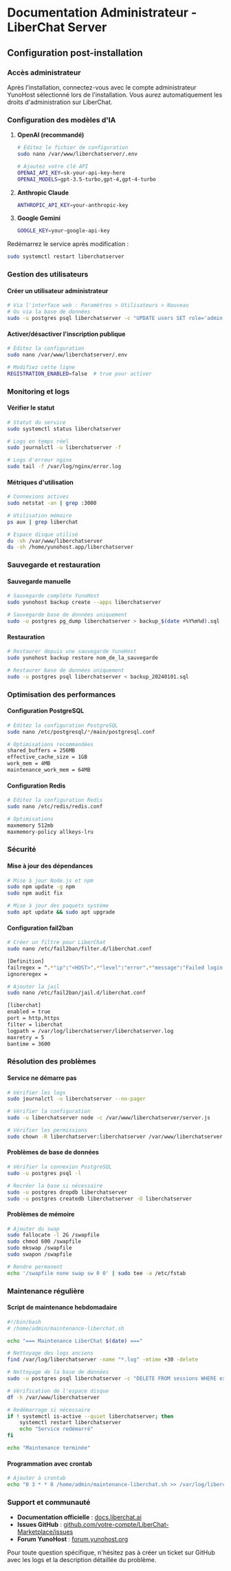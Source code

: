# Documentation Administrateur - LiberChat Server

## Configuration post-installation

### Accès administrateur

Après l'installation, connectez-vous avec le compte administrateur YunoHost sélectionné lors de l'installation. Vous aurez automatiquement les droits d'administration sur LiberChat.

### Configuration des modèles d'IA

1. **OpenAI (recommandé)**
   ```bash
   # Éditez le fichier de configuration
   sudo nano /var/www/liberchatserver/.env
   
   # Ajoutez votre clé API
   OPENAI_API_KEY=sk-your-api-key-here
   OPENAI_MODELS=gpt-3.5-turbo,gpt-4,gpt-4-turbo
   ```

2. **Anthropic Claude**
   ```bash
   ANTHROPIC_API_KEY=your-anthropic-key
   ```

3. **Google Gemini**
   ```bash
   GOOGLE_KEY=your-google-api-key
   ```

Redémarrez le service après modification :
```bash
sudo systemctl restart liberchatserver
```

### Gestion des utilisateurs

#### Créer un utilisateur administrateur
```bash
# Via l'interface web : Paramètres > Utilisateurs > Nouveau
# Ou via la base de données
sudo -u postgres psql liberchatserver -c "UPDATE users SET role='admin' WHERE email='user@domain.com';"
```

#### Activer/désactiver l'inscription publique
```bash
# Éditez la configuration
sudo nano /var/www/liberchatserver/.env

# Modifiez cette ligne
REGISTRATION_ENABLED=false  # true pour activer
```

### Monitoring et logs

#### Vérifier le statut
```bash
# Statut du service
sudo systemctl status liberchatserver

# Logs en temps réel
sudo journalctl -u liberchatserver -f

# Logs d'erreur nginx
sudo tail -f /var/log/nginx/error.log
```

#### Métriques d'utilisation
```bash
# Connexions actives
sudo netstat -an | grep :3000

# Utilisation mémoire
ps aux | grep liberchat

# Espace disque utilisé
du -sh /var/www/liberchatserver
du -sh /home/yunohost.app/liberchatserver
```

### Sauvegarde et restauration

#### Sauvegarde manuelle
```bash
# Sauvegarde complète YunoHost
sudo yunohost backup create --apps liberchatserver

# Sauvegarde base de données uniquement
sudo -u postgres pg_dump liberchatserver > backup_$(date +%Y%m%d).sql
```

#### Restauration
```bash
# Restaurer depuis une sauvegarde YunoHost
sudo yunohost backup restore nom_de_la_sauvegarde

# Restaurer base de données uniquement
sudo -u postgres psql liberchatserver < backup_20240101.sql
```

### Optimisation des performances

#### Configuration PostgreSQL
```bash
# Éditez la configuration PostgreSQL
sudo nano /etc/postgresql/*/main/postgresql.conf

# Optimisations recommandées
shared_buffers = 256MB
effective_cache_size = 1GB
work_mem = 4MB
maintenance_work_mem = 64MB
```

#### Configuration Redis
```bash
# Éditez la configuration Redis
sudo nano /etc/redis/redis.conf

# Optimisations
maxmemory 512mb
maxmemory-policy allkeys-lru
```

### Sécurité

#### Mise à jour des dépendances
```bash
# Mise à jour Node.js et npm
sudo npm update -g npm
sudo npm audit fix

# Mise à jour des paquets système
sudo apt update && sudo apt upgrade
```

#### Configuration fail2ban
```bash
# Créer un filtre pour LiberChat
sudo nano /etc/fail2ban/filter.d/liberchat.conf

[Definition]
failregex = ^.*"ip":"<HOST>".*"level":"error".*"message":"Failed login attempt".*$
ignoreregex =

# Ajouter la jail
sudo nano /etc/fail2ban/jail.d/liberchat.conf

[liberchat]
enabled = true
port = http,https
filter = liberchat
logpath = /var/log/liberchatserver/liberchatserver.log
maxretry = 5
bantime = 3600
```

### Résolution des problèmes

#### Service ne démarre pas
```bash
# Vérifier les logs
sudo journalctl -u liberchatserver --no-pager

# Vérifier la configuration
sudo -u liberchatserver node -c /var/www/liberchatserver/server.js

# Vérifier les permissions
sudo chown -R liberchatserver:liberchatserver /var/www/liberchatserver
```

#### Problèmes de base de données
```bash
# Vérifier la connexion PostgreSQL
sudo -u postgres psql -l

# Recréer la base si nécessaire
sudo -u postgres dropdb liberchatserver
sudo -u postgres createdb liberchatserver -O liberchatserver
```

#### Problèmes de mémoire
```bash
# Ajouter du swap
sudo fallocate -l 2G /swapfile
sudo chmod 600 /swapfile
sudo mkswap /swapfile
sudo swapon /swapfile

# Rendre permanent
echo '/swapfile none swap sw 0 0' | sudo tee -a /etc/fstab
```

### Maintenance régulière

#### Script de maintenance hebdomadaire
```bash
#!/bin/bash
# /home/admin/maintenance-liberchat.sh

echo "=== Maintenance LiberChat $(date) ==="

# Nettoyage des logs anciens
find /var/log/liberchatserver -name "*.log" -mtime +30 -delete

# Nettoyage de la base de données
sudo -u postgres psql liberchatserver -c "DELETE FROM sessions WHERE expires < NOW();"

# Vérification de l'espace disque
df -h /var/www/liberchatserver

# Redémarrage si nécessaire
if ! systemctl is-active --quiet liberchatserver; then
    systemctl restart liberchatserver
    echo "Service redémarré"
fi

echo "Maintenance terminée"
```

#### Programmation avec crontab
```bash
# Ajouter à crontab
echo "0 3 * * 0 /home/admin/maintenance-liberchat.sh >> /var/log/liberchat-maintenance.log 2>&1" | sudo crontab -
```

### Support et communauté

- **Documentation officielle** : [docs.liberchat.ai](https://docs.liberchat.ai)
- **Issues GitHub** : [github.com/votre-compte/LiberChat-Marketplace/issues](https://github.com/votre-compte/LiberChat-Marketplace/issues)
- **Forum YunoHost** : [forum.yunohost.org](https://forum.yunohost.org)

Pour toute question spécifique, n'hésitez pas à créer un ticket sur GitHub avec les logs et la description détaillée du problème.